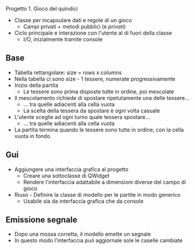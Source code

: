 Progetto 1. Gioco del quindici

* Classe per incapsulare dati e regole di un gioco
  * Campi privati + metodi pubblici (e _privati_)
* Ciclo principale e interazione con l'utente al di fuori della classe
  * I/O, inizialmente tramite console

## Base

* Tabella rettangolare: size = rows x columns
* Nella tabella ci sono size - 1 tessere, numerate progressivamente
* Inizio della partita
  * Le tessere sono prima disposte tutte in ordine, poi mescolate
* Il mescolamento richiede di spostare ripetutamente una delle tessere...
  * ... tra quelle adiacenti alla cella vuota
  * La scelta della tessera da spostare è ogni volta casuale
* L'utente sceglie ad ogni turno quale tessera spostare...
  * ... tra quelle adiacenti alla cella vuota
* La partita termina quando le tessere sono tutte in ordine, con la cella vuota in fondo

## Gui

* Aggiungere una interfaccia grafica al progetto
  * Creare una sottoclasse di QWidget
  * Rendere l'interfaccia adattabile a dimensioni diverse del campo di gioco
* Riuso - Definire la classe di modello per le partite in modo generico
  * Usabile sia da interfaccia grafica che da console

## Emissione segnale

* Dopo una mossa corretta, il modello emette un segnale
* In questo modo l'interfaccia può aggiornale sole le caselle cambiate
